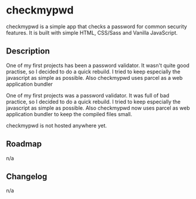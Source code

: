 # checkmypwd

checkmypwd is a simple app that checks a password for common security features. It is built with simple HTML, CSS/Sass and Vanilla JavaScript.

## Description

One of my first projects has been a password validator. It wasn't quite good practise, so I decided to do a quick rebuild. I tried to keep especially the javascript as simple as possible. Also checkmypwd uses parcel as a web application bundler

One of my first projects was a password validator. It was full of bad practice, so I decided to do a quick rebuild. I tried to keep especially the javascript as simple as possible. Also checkmypwd now uses parcel as web application bundler to keep the compiled files small.

checkmypwd is not hosted anywhere yet.

## Roadmap

n/a

## Changelog

n/a
